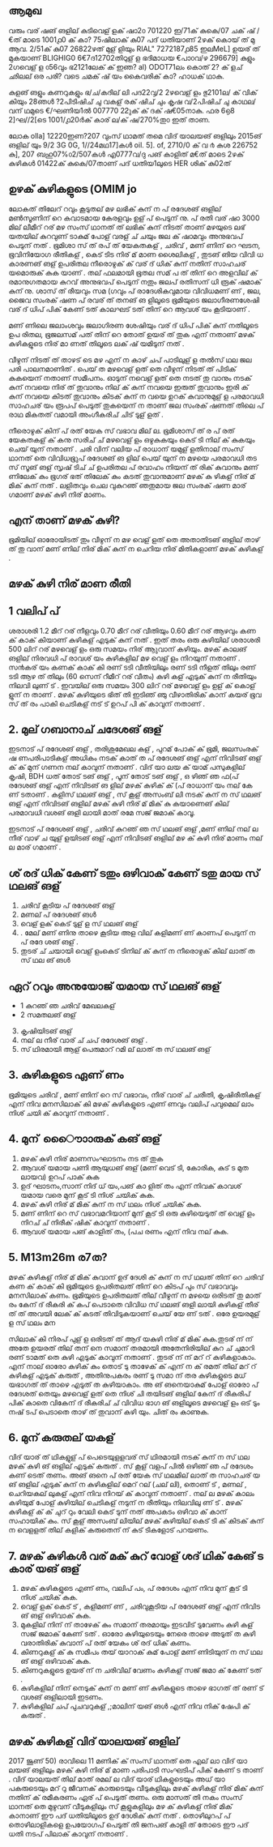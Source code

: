 ## ആമുഖ

വരും വര് ഷങ് ങളില് കുടിവെള് ളക് ഷാ2൦ 701220 ഇ/71ക് കുകെ/07 ചക് ഷ് /€ത് മാടെ 1001൧0 ക് കാ? 75ഷിലാക് കു07 പദ് ധതിയാണ് 2ഴക് കൊയ് ത് മു ആവ. 2/51ക് കു07 26822ഴത് മുള് ളിയും RIAL" 7272187൧85 ഇലMeL] ഉയര് ത് മുകയാണ് BLIGHIG0 6€7ദ12702തിഠുള് ള ഭദിമാധയ €പാ൦വ/ഴ 296679] കുളും 2ഗവെള് ള ൦56വും ഭ2121ലേക് ക്  ഇഞ? al) ODOT71ലം കൊത് 2? ക് ളച് ഛിലല് ഒര പരി? വടെ ചമക് ഷ് യം കൈവരിക് കാ? ഹാധക് ഥാകു.

കുളങ് ങളും കണറുകളും ഭ/ച/കദില് ലി പദ22൮/2 2ഴവെള് ളം ഭു2101ല/ ക് വിക് കിയും 28ഞൾ ?2പിടിഷിച് ചു വകള് രക് ഷിച് ചും കൃഷ വ/2പിഷിച് ചു കാഥല/വന് ഥമുടെ €/ഘണിയ1ൽ 007770 22ുക് ക് ദക് ഷ€05നാകു. ഫര 6൭8 2]ഘ//2[ടെ 1001/൧20ർക് കാര് ല/ക് ഷ/270%തു൦ ഇത് താണ.

ലോക olla] 12220ഇണ?207 വുംസ് ഥാമത് തമെ വിദ് യാലയങ് ങളിലും 2015ങ് ങളില് യും 9/2 3G 0G, 1//24മഥ17]കൾ oil. 5]. of, 2710/0 ക് വ ൪ കുശ 226752 കു], 207 ബഹു07%൦2/507കൾ എ0777വ/ദു പങ് കാളിത് മ€ത് മാടെ 2ഴക് കുഴികൾ 01422ക് കുകെ/07താണ് പദ് ധതിയ1ലുടെ HER ശിക് കു02ത്

<!-- image -->

<!-- image -->

## ഉഴക് കുഴികളുടെ (OMIM jo

<!-- image -->

ലോകത് തിലേറ് റവും കൂടുതല് മഴ ലഭിക് കുന് ന പ് രദേശങ് ങളില് മൺസൂണിന് റെ കവാടമായ കേരളവും ഉള്  പ് പെടുന് നു. പ് രതി വര് ഷാ 3000 മില് ലീമീറ് റര് മഴ സംസ് ഥാനത് ത് ലഭിക് കുന് നിടത് താണ് മഴയുടെ ലഭ് യതയില് കുറവുണ് ടാകുമ് പോള് വരള് ച് ചയും ജല ക് ഷാമവും അനുഭവപ് പെടുന് നത് . ഭൂമിശാ സ് ത് രപ് ത് യേകതകള് , ചരിവ് , മണ് ണിന് റെ ഘടന, ഭൂവിനിയോഗ രീതികള് , കെട് ടിട നിര് മ് മാണ ശൈലികള് , തുടങ് ങിയ വിവി ധ കാരണങ് ങള് ഉപരിതല നീരൊഴുക് ക് വര് ദ് ധിക് കുന് നതിന്  സാഹചര് യമൊരുക് കുക യാണ് . തല് ഫലമായി ഭൂതല സമ് പ ത് തിന് റെ അളവില് ക് രമാനുഗതമായ കുറവ് അനുഭവപ് പെടുന് നതും ജലപ് രതിസന് ധി രൂക് ഷമാക് കുന് നു. ശാസ് ത് രീയവും സമ (ഗവും പ് രാദേശികവുമായ വിവിധമണ് ണ് , ജല, ജൈവ സംരക് ഷണ പ് രവര് ത് തനങ് ങ ളിലൂടെ ഭൂമിയുടെ ജലാഗീരണശേഷി വര് ദ് ധിപ് പിക് കേണ് ടത് കാലഘട് ടത് തിന് റെ ആവശ് യം കൂടിയാണ് .

മണ് ണിലെ ജലാംശവും ജലാഗിരണ ശേഷിയും വര് ദ് ധിപ് പിക് കുന് നതിലൂടെ ഉപ രിതല, ഭൂജലസമ് പത് തിന് റെ തോത് ഉയര് ത് തുക എന് നതാണ് മഴക് കുഴികളുടെ നിര് മാ ണത് തിലൂടെ ലക് ഷ് യമിടുന് നത് .

<!-- image -->

<!-- image -->

വീഴുന് നിടത് ത് താഴട് ടെ മഴ എന് ന കാഴ് ചപ് പാടിലുള് ള തൽസ് ഥല ജല പരി പാലനമാണിത് . പെയ് ത മഴവെള് ളത് തെ വീഴുന് നിടത് ത് പിടിക് കുകയെന് നതാണ് സമീപനം. ഓടുന് നവെള് ളത് തെ നടത് തു വാനും നടക് കുന് നവയെ നിര് ത് തുവാനും നില് ക് കുന് നവയെ ഇരുത് തുവാനും ഇരി ക് കുന് നവയെ കിടത് തുവാനും കിടക് കുന് ന വയെ ഉറക് കുവാനുമുള് ള പരമാവധി സാഹചര് യം രൂപപ് പെടുത് തുകയെന് ന താണ് ജല സംരക് ഷണത് തിലെ പ് രാഥ മികതത് വമായി അംഗീകരിച് ചിട് ടുള് ളത് .

നീരൊഴുക് കിന് പ് രത് യേക സ് വഭാവ മില് ല. ഭൂമിശാസ് ത് ര പ് രത് യേകതകള് ക് കനു സരിച് ച് മഴവെള് ളം ഒഴുകുകയും കെട് ടി നില് ക് കുകയും ചെയ് യുന് നതാണ് . ചരി വിന് വലിയ പ് രാധാന് യമുള് ളതിനാല് സംസ് ഥാനത് തെ വിവിധഭൂുപ് രദേശങ് ങ ളില് പെയ് യുന് ന മഴയെ പരമാവധി തട സ് സൂങ് ങള് സൃഷ് ടിച് ച്  ഉപരിതല പ് രവാഹം നിയന് ത് രിക് കുവാനും മണ് ണിലേക് കും ഭൂഗര് ഭത് തിലേക് കും കടത് തുവാനുമാണ് മഴക് കു ഴികള് നിര് മ് മിക് കുന് നത്  . ലളിതവും ചെല വുകുറഞ് ഞതുമായ ജല സംരക് ഷണ മാര് ഗമാണ് മഴക് കുഴി നിര് മാണം.

<!-- image -->

<!-- image -->

<!-- image -->

<!-- image -->

<!-- image -->

## എന് താണ് മഴക് കുഴി?

ഭൂമിയില് ഓരോയിടത് തും വീഴുന് ന മഴ വെള് ളത് തെ അതാതിടങ് ങളില് താഴ് ത് തു വാന് മണ് ണില് നിര് മിക് കുന് ന ചെറിയ നിര് മിതികളാണ് മഴക് കുഴികള് .

## മഴക് കുഴി നിര് മാണ രീതി

## 1 വലിപ് പ്

ശരാശരി 1.2 മീറ് റര് നീളവും 0.70 മീറ് റര് വീതിയും 0.60 മീറ് റര്  ആഴവും കണ ക് കാക് കിയാണ് കുഴികള് എടുക് കുന് നത് . ഇത് തരം ഒരു കുഴിയില് ശരാശരി 500 ലിറ് റര് മഴവെള് ളം ഒരു സമയം നിര് ആുവാന് കഴിയും. മഴക് കാലങ് ങളില് നിരവധി പ് രാവശ് യം കുഴികളില് മഴ വെള് ളം നിറയുന് നതാണ് . സ൯കര് യം കണക് കാക് കി രണ് ടടി വീതിയിലും രണ് ടടി നീളത് തിലും രണ് ടടി ആഴ ത് തിലും (60 സെന് റീമീറ് റര്  വീതം) കുഴി കള് എടുക് കുന് ന രീതിയും നിലവി ലുണ് ട് . ഇവയില് ഒരു സമയം 300 ലിറ് റര് മഴവെള് ളം ഉള് ക് കൊള് ളുന് ന താണ് . മഴക് കുഴിയുടെ ഭിത് തി ഇടിഞ് ഞു വീഴാതിരിക് കാന് കയര് ഭൂവ സ് ത് രം പാകി ചെടികള് നട് ട് ഉറപ് പി ക് കാവുന് നതാണ് .

## 2. മുല് ഗബാനാച് ചദേശങ് ങള്

ഇടനാട് പ് രദേശങ് ങള്  , തരിശുമേഖല കള് , പുറമ് പോക് ക് ഭൂമി, ജലസംരക് ഷ ണപരിപാടികള് അധികം നടക് കാത് ത പ് രദേശങ് ങള് എന് നിവിടങ് ങള് ക് ക് മുന് ഗണന നല് കാവുന് നതാണ് . വിദ് യാ ലയ ക് യാമ് പസുകളില്  കൃഷി, BDH ധത് തോട് ടങ് ങള് , പൂന് തോട് ടങ് ങള് , ഒ ഴിഞ് ഞ ഫ(പ് രദേശങ് ങള് എന് നിവിടങ് ങ ളില് മഴക് കുഴിക് ക് (പ് രാധാന് യം നല് കേ ണ് ടതാണ് . കളിസ് ഥലങ് ങള് , സ് കൂള് അസംബ് ലി നടക് കുന് ന സ് ഥലങ് ങള് എന് നിവിടങ് ങളില് മഴക് കുഴി നിര് മ് മിക് കു കയാണെങ് കില് പരമാവധി വശങ് ങളി ലായി മാത് രമേ സജ് ജമാക് കാവൂ.

ഇടനാട് പ് രദേശങ് ങള് , ചരിവ് കുറഞ് ഞ സ് ഥലങ് ങള് ,മണ് ണില് നല് ല നീര് വാഴ് ച യുള് ളയിടങ് ങള് എന് നിവിടങ് ങളില് മഴ ക് കുഴി നിര് മാണം നല് ല മാര് ഗമാണ് .

## ശ് രദ് ധിക് കേണ് ടതും ഒഴിവാക് കേണ് ടതു മായ സ് ഥലങ് ങള്

1. ചരിവ് കൂടിയ പ് രദേശങ് ങള്
2. മണല് പ് രദേശങ് ങൾ
3. വെള് ളക് കെട് ടുള് ള സ് ഥലങ് ങള്
4. . മേല് മണ് ണിനു താഴെ കൂടിയ അള വില് കളിമണ് ണ് കാണപ് പെടുന് ന പ് രദേ ശങ് ങള് .
5. തുടര് ച് ചയായി വെള് ളംകെട് ടിനില് ക് കുന് ന നീരൊഴുക് കില് ലാത് ത സ് ഥല ങ് ങൾ

<!-- image -->

<!-- image -->

<!-- image -->

<!-- image -->

## ഏറ് റവും അനുയോജ് യമായ സ് ഥലങ് ങള്

- 1 കുറഞ് ഞ ചരിവ് മേഖലകള്
- 2 സമതലങ് ങള്
3. കൃഷിയിടങ് ങള്
4. നല് ല നീര് വാര് ച് ചപ് രദേശങ് ങള് .
5. സ് ഥിരമായി ആള് പെരുമാറ് റമി ല് ലാത് ത സ് ഥലങ് ങള്

## 3. കുഴികളുടെ ഏണ് ണം

<!-- image -->

ഭൂമിയുടെ ചരിവ് , മണ് ണിന് റെ സ് വഭാവം, നീര് വാര് ച് ചരീതി, കൃഷിരീതികള് എന് നിവ മനസിലാക് കി മഴക് കുഴികളുടെ എണ് ണവും വലിപ് പവുമെല് ലാം നിശ് ചയി ക് കാവുന് നതാണ് .

## 4. മുന് ൌൊൊരുക് കങ് ങള്

1. മഴക് കുഴി നിര് മാണസംഘാടനം നട ത് തുക
2. ആവശ് യമായ പണി ആയുധങ് ങള് (മണ് വെട് ടി, കോരിക, കുട് ട മുത ലായവ) ഉറപ് പാക് കുക
3. ഉദ് ഘാടനം,സാന് നിദ് ധ് യം,പങ് കാ ളിത് തം എന് നിവക് കാവശ് യമായ വരെ മുന് കൂട് ടി നിശ് ചയിക് കുക.
4. മഴക് കുഴി നിര് മ് മിക് കുന് ന സ് ഥലം നിശ് ചയിക് കുക.
5. മണ് ണിന് റെ സ് വഭാവമറിയാന് മുന് കൂട് ടി ഒരു കുഴിയെടുത് ത് വെള് ളം നിറച് ച് നിരീക് ഷിക് കാവുന് നതാണ് .
6. ആവശ് യമായ പങ് കാളിത് തം, (പച രണം എന് നിവ നല് കുക.

## 5. M13m26m ര7ത?

മഴക് കുഴികള് നിര് മ് മിക് കുവാന് ഉദ് ദേശി ക് കുന് ന സ് ഥലത് തിന് റെ ചരിവ്  കണ ക് കാക് കി ഭൂമിയുടെ ഉപരിതലത് തിന് റെ കിടപ് പും സ് വഭാവവും മനസിലാക് കണം. ഭൂമിയുടെ ഉപരിതലത് തില് വീഴുന് ന മഴയെ ഒരിടത് തു മാത് രം കേന് ദ് രീകരി ക് കപ് പെടാതെ വിവിധ സ് ഥലങ് ങളി ലായി കുഴികള് തീര്  ത് ത്  അവയി ലേക് ക് കടത് തിവിടുകയാണ് ചെയ് യേ ണ് ടത് . ഒരേ ഉയരമുള് ള സ് ഥലം മന

<!-- image -->

<!-- image -->

<!-- image -->

<!-- image -->

സിലാക് കി നിരപ് പുള് ള ഒരിടത് ത് ആദ് യകുഴി നിര് മ് മിക് കുക.തുടര് ന് ന് അതേ ഉയരത് തില് തന് നെ സമാന് തരമായി അതേനിരിയില് കുറ ച് ചുമാറി രണ് ടാമത് തെ കുഴി എടുക് കാവുന് നതാണ് . തുടര് ന് ന് മറ് റ് കുഴികളാകാം. എന് നാല് ഓരോ കുഴിക് കും തൊട് ടു താഴേക് ക് എന് ന ക് രമത് തില് മറ് റ് കുഴികള് എടുക് കരുത് , അതിനുപകരം രണ് ടു സമാ ന് തര കുഴികളുടെ മധ് യഭാഗത് ത് താഴെ എടുത് ത കുഴിയാകാം. അ ങ് ങനെയാകുമ് പോള് ഓരോ പ് രദേശത് തെയും മഴവെള് ളത് തെ നിശ് ചി തയിടങ് ങളില് കേന് ദ് രീകരിപ് പിക് കാതെ വികേന് ദ് രീകരിച് ച്  വിവിധ ഭാഗ ങ് ങളിലൂടെ മഴവെള് ളം ഒട് ടും നഷ് ടപ് പെടാതെ താഴ് ത് തുവാന് കഴി യും. ചിത് രം കാണുക.

<!-- image -->

<!-- image -->

<!-- image -->

<!-- image -->

<!-- image -->

<!-- image -->

<!-- image -->

<!-- image -->

## 6. മുന് കരുതല് യകള്

വിദ് യാര് ത് ഥികളുള് പ് പെടെയുളളവര് സ് ഥിരമായി നടക് കുന് ന സ് ഥല മഴക് കുഴി ങ് ങളില് എടുക് കരുത് . സ് കൂള് വളപ് പിൽ ഒഴിഞ് ഞ പ് രദേശം കണ് ടെത് തണം. അങ് ങനെ പ് രത് യേക സ് ഥലമില് ലാത് ത സാഹചര് യ ങ് ങളില് എടുക് കുന് ന കുഴികളില് മെറ് റല് (ചല് ലി), തൊണ് ട് , മണല് , ചെറിയകല് ലുകള് എന് നിവ നിറയ് ക് കാവുന് നതാണ് . നല് ല മഴക് കാലം കഴിയുമ് പോള് കുഴിയില് ചെടികള് നടുന് ന രീതിയും നിലവിലു ണ് ട് . മഴക് കുഴികള് ക് ക് ചുറ് റും വേലി കെട് ടുന് നത്  അപകടം ഒഴിവാ ക് കാന്  സഹായിക് കും. സ് കൂള്  അസംബ് ലിയില് മഴക് കുഴിയില് കെട് ടി ക് കിടക് കുന് ന വെളളത് തില് കളിക് കരുതെന് ന് കുട് ടികളോട്  പറയണം.

## 7. മഴക് കുഴികൾ വര് മക് കുറ് വോള് ശദ് ഥിക് കേങ് ട കാര് യങ് ങള്

1. മഴക് കുഴികളുടെ എണ് ണം, വലിപ് പം, പ് രദേശം എന് നിവ മുന് കൂട് ടി നിശ് ചയിക് കുക.
2. വെള് ളക് കെട് ട് , കളിമണ് ണ്  , ചരിവുകൂടിയ പ് രദേശങ് ങള് എന് നിവിട ങ് ങള് ഒഴിവാക് കുക.
3. മുകളില് നിന് ന് താഴേക് കും സമാന് തരമായും ഇടവിട് ടുവേണം കുഴി കള് സജ് ജമാക് കേണ് ടത്  . ഓരോ കുഴിയുടെയും നേരെ താഴെ അടുത് ത കുഴി വരാതിരിക് കുവാന് പ് രത് യേകം ശ് രദ് ധിക് കണം.
4. കിണറുകള് ക് കു സമീപം തയ് യാറാക് കുമ് പോള് മണ് ണിടിയുന് ന സ് ഥല ങ് ങള് ഒഴിവാക് കുക.
5. കിണറുകളുടെ ഉയര് ന് ന ചരിവില് വേണം കുഴികള് സജ് ജമാ ക് കേണ് ടത് .
6. കുഴികളില് നിന് നെടുക് കുന് ന മണ് ണ് കുഴികളുടെ താഴെ ഭാഗത് ത് രണ് ട് വശങ് ങളിലായി ഇടണം.
7. കുഴികളില് ചപ് പുചവറുകള് ,;മാലിന് യങ് ങൾ എന് നിവ നിക് ഷേപി ക് കരുത് .

<!-- image -->

## മഴക് കുഴികള് വിദ് യാലയങ് ങളില്

2017 ജൂണ് 50) രാവിലെ 11 മണിക് ക് സംസ് ഥാനത് തെ എല് ലാ വിദ് യാ ലയങ് ങളിലും മഴക് കുഴി നിര് മ് മാണ പരിപാടി സംഘടിപ് പിക് കേണ് ട താണ് . വിദ് യാലയത് തില് മാത് രമല് ല വിദ് യാര് ഥികളുടെയും അധ് യാ പകരുടെയും മറ് റു ജീവനക് കാരുടെയും വീടുകളിലും മഴക് കുഴികള് നിര് മിക് കുന് നതിന് ക് രമീകരണം ഏര് പ് പെടുത് തണം. ഒരു മാസത് തി നകം സംസ് ഥാനത് തെ മുഴുവന് വീടുകളിലും സ് കൂളുകളിലും മഴ ക് കുഴികള് നിര് മിക് കാനാണ് ഈ പദ് ധതിയിലൂടെ ഉദ് ദേശിക് കുന് നത് . തൊഴിലുറപ് പ് തൊഴിലാളികളെ ഉപയോഗപ് പെടുത് തി ജനപങ് കാളി ത് തോടെ ഈ പദ് ധതി നടപ് പിലാക് കാവുന് നതാണ് .

<!-- image -->